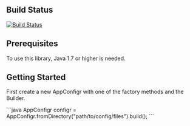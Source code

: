 ## Build Status

[![Build Status](https://travis-ci.org/Tommy1199/AppConfigr.svg?branch=master)](https://travis-ci.org/Tommy1199/AppConfigr)

## Prerequisites

To use this library, Java 1.7 or higher is needed.

## Getting Started

First create a new AppConfigr with one of the factory methods and the Builder.

´´´java
AppConfigr configr = AppConfigr.fromDirectory("path/to/config/files").build();
´´´



